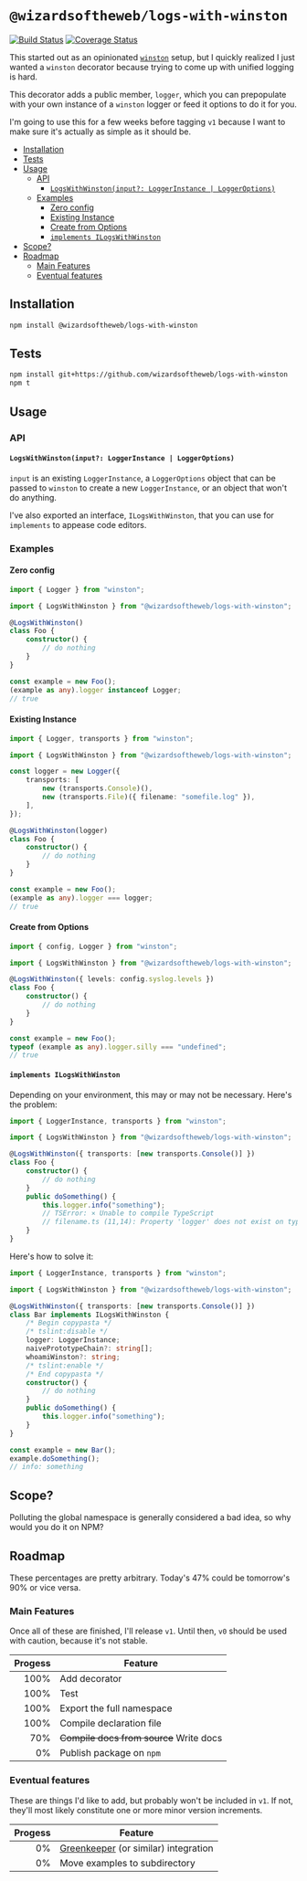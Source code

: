 # `@wizardsoftheweb/logs-with-winston`

[![Build Status](https://travis-ci.org/wizardsoftheweb/logs-with-winston.svg?branch=master)](https://travis-ci.org/wizardsoftheweb/logs-with-winston) [![Coverage Status](https://coveralls.io/repos/github/wizardsoftheweb/logs-with-winston/badge.svg?branch=master)](https://coveralls.io/github/wizardsoftheweb/logs-with-winston?branch=master)

This started out as an opinionated [`winston`](https://github.com/winstonjs/winston) setup, but I quickly realized I just wanted a `winston` decorator because trying to come up with unified logging is hard.

This decorator adds a public member, `logger`, which you can prepopulate with your own instance of a `winston` logger or feed it options to do it for you.

I'm going to use this for a few weeks before tagging `v1` because I want to make sure it's actually as simple as it should be.

<!-- MarkdownTOC -->

- [Installation](#installation)
- [Tests](#tests)
- [Usage](#usage)
    - [API](#api)
        - [`LogsWithWinston(input?: LoggerInstance | LoggerOptions)`](#logswithwinstoninputloggerinstance|loggeroptions)
    - [Examples](#examples)
        - [Zero config](#zeroconfig)
        - [Existing Instance](#existinginstance)
        - [Create from Options](#createfromoptions)
        - [`implements ILogsWithWinston`](#implementsilogswithwinston)
- [Scope?](#scope)
- [Roadmap](#roadmap)
    - [Main Features](#mainfeatures)
    - [Eventual features](#eventualfeatures)

<!-- /MarkdownTOC -->


## Installation

```bash
npm install @wizardsoftheweb/logs-with-winston
```

## Tests

```bash
npm install git+https://github.com/wizardsoftheweb/logs-with-winston
npm t
```

## Usage

### API

#### `LogsWithWinston(input?: LoggerInstance | LoggerOptions)`

`input` is an existing `LoggerInstance`, a `LoggerOptions` object that can be passed to `winston` to create a new `LoggerInstance`, or an object that won't do anything.

I've also exported an interface, `ILogsWithWinston`, that you can use for `implements` to appease code editors.

### Examples

#### Zero config
```typescript
import { Logger } from "winston";

import { LogsWithWinston } from "@wizardsoftheweb/logs-with-winston";

@LogsWithWinston()
class Foo {
    constructor() {
        // do nothing
    }
}

const example = new Foo();
(example as any).logger instanceof Logger;
// true
```

#### Existing Instance
```typescript
import { Logger, transports } from "winston";

import { LogsWithWinston } from "@wizardsoftheweb/logs-with-winston";

const logger = new Logger({
    transports: [
        new (transports.Console)(),
        new (transports.File)({ filename: "somefile.log" }),
    ],
});

@LogsWithWinston(logger)
class Foo {
    constructor() {
        // do nothing
    }
}

const example = new Foo();
(example as any).logger === logger;
// true
```

#### Create from Options
```typescript
import { config, Logger } from "winston";

import { LogsWithWinston } from "@wizardsoftheweb/logs-with-winston";

@LogsWithWinston({ levels: config.syslog.levels })
class Foo {
    constructor() {
        // do nothing
    }
}

const example = new Foo();
typeof (example as any).logger.silly === "undefined";
// true
```

#### `implements ILogsWithWinston`

Depending on your environment, this may or may not be necessary. Here's the problem:

```typescript
import { LoggerInstance, transports } from "winston";

import { LogsWithWinston } from "@wizardsoftheweb/logs-with-winston";

@LogsWithWinston({ transports: [new transports.Console()] })
class Foo {
    constructor() {
        // do nothing
    }
    public doSomething() {
        this.logger.info("something");
        // TSError: ⨯ Unable to compile TypeScript
        // filename.ts (11,14): Property 'logger' does not exist on type 'Foo'. (2339)
    }
}
```
Here's how to solve it:
```typescript
import { LoggerInstance, transports } from "winston";

import { LogsWithWinston } from "@wizardsoftheweb/logs-with-winston";

@LogsWithWinston({ transports: [new transports.Console()] })
class Bar implements ILogsWithWinston {
    /* Begin copypasta */
    /* tslint:disable */
    logger: LoggerInstance;
    naivePrototypeChain?: string[];
    whoamiWinston?: string;
    /* tslint:enable */
    /* End copypasta */
    constructor() {
        // do nothing
    }
    public doSomething() {
        this.logger.info("something");
    }
}

const example = new Bar();
example.doSomething();
// info: something
```

## Scope?

Polluting the global namespace is generally considered a bad idea, so why would you do it on NPM?

## Roadmap

These percentages are pretty arbitrary. Today's 47% could be tomorrow's 90% or vice versa.

### Main Features

Once all of these are finished, I'll release `v1`. Until then, `v0` should be used with caution, because it's not stable.

| Progess | Feature |
| ------: | ------- |
|    100% | Add decorator |
|    100% | Test |
|    100% | Export the full namespace |
|    100% | Compile declaration file |
|     70% | ~~Compile docs from source~~ Write docs |
|      0% | Publish package on `npm` |

### Eventual features

These are things I'd like to add, but probably won't be included in `v1`. If not, they'll most likely constitute one or more minor version increments.

| Progess | Feature |
| ------: | ------- |
|      0% | [Greenkeeper](https://greenkeeper.io/) (or similar) integration |
|      0% | Move examples to subdirectory
